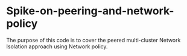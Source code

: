 # Spike-on-peering-and-network-policy
The purpose of this code is to cover the peered multi-cluster Network Isolation approach using Network policy. 
